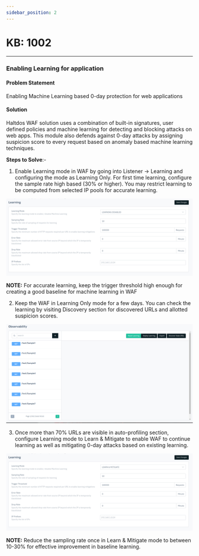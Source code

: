 ```yaml
---
sidebar_position: 2
---
```


# KB: 1002

---


### **Enabling Learning for application**

#### **Problem Statement**

Enabling Machine Learning based 0-day protection for web applications

#### **Solution**

Haltdos WAF solution uses a combination of built-in signatures, user defined policies and machine learning for detecting and blocking attacks on web apps. This module also defends against 0-day attacks by assigning suspicion score to every request based on anomaly based machine learning techniques. 

**Steps to Solve**:-

1. Enable Learning mode in WAF by going into Listener -> Learning and configuring the mode as Learning Only.  For first time learning, configure the sample rate high based (30% or higher). You may restrict learning to be computed from selected IP pools for accurate learning.

![kb-1002](/img/waf/v8/kb/kb_1002_learning_configuration.png)

**NOTE:** For accurate learning, keep the trigger threshold high enough for creating a good baseline for machine learning in WAF

2. Keep the WAF in Learning Only mode for a few days. You can check the learning by visiting Discovery section for discovered URLs and allotted suspicion scores.

![kb-1002](/img/waf/v8/kb/kb_1002_observabilty.png)

3. Once more than 70% URLs are visible in auto-profiling section, configure Learning mode to Learn & Mitigate to enable WAF to continue learning as well as mitigating 0-day attacks based on existing learning.

![kb-1002](/img/waf/v8/kb/kb_1002_learning_and_Mitigate.png)

**NOTE:** Reduce the sampling rate once in Learn & Mitigate mode to between 10-30% for effective improvement in baseline learning.
